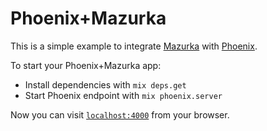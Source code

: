 # Phoenix+Mazurka

This is a simple example to integrate [Mazurka](https://github.com/extruct/mazurka) with [Phoenix](http://www.phoenixframework.org).

To start your Phoenix+Mazurka app:

  * Install dependencies with `mix deps.get`
  * Start Phoenix endpoint with `mix phoenix.server`

Now you can visit [`localhost:4000`](http://localhost:4000) from your browser.

